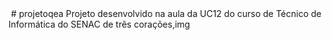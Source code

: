 <img src="" >
# projetoqea
Projeto desenvolvido na aula da UC12 do curso de Técnico de Informática do SENAC de três corações,img 
